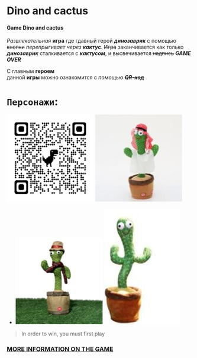 # Dino and cactus
#### Game Dino and cactus 
_Развлекательная_ **игра** где гдавный герой ***динозаврик*** с помощью ~~кнопки~~ _перепрыгивает_ _через_ ***кактус***. ~~Игра~~ заканчивается как только ***динозаврик*** сталкивается с ***кактусом***, и высвечивается ~~надпись~~ ***GAME OVER***

С главным **героем**  
данной  **игры** можно ознакомится  c _помощью_ ~~***QR-код***~~ 

# `Персонажи`:

![Dino](foto/qrcode_dinoworldexpo.com.png) ![Cactus](foto/32a3870a5043b7c005cc51e03c6fef0673435be1_original.jpeg)

- ![Cactus](foto/1.1-6.jpg)              ![Cactus](foto/a33a2f18-0041-4c27-a52c-e274ca1d1d04.jpg)


>In order to win, 
you must first play


### __[MORE INFORMATION ON THE GAME](https://dino-chrome.com/)__


